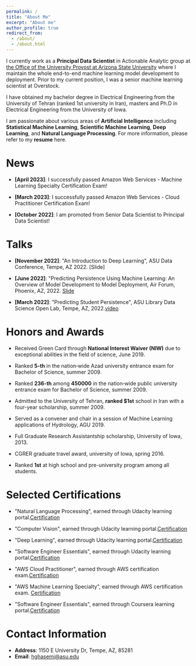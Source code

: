 ```yaml
---
permalink: /
title: "About Me"
excerpt: "About me"
author_profile: true
redirect_from: 
  - /about/
  - /about.html
---
```

I currently work as a **Principal Data Scientist** in Actionable Analytic group at [the Office of the University Provost at Arizona State University](https://provost.asu.edu/) where I maintain the whole end-to-end machine learning model development to deployment. Prior to my current position, I was a senior machine learning scientist at Overstock. 

I have obtained my bachelor degree in Electrical Engineering from the University of Tehran (ranked 1st university in Iran), masters and Ph.D in Electrical Engineering from the University of Iowa.


I am passionate about various areas of **Artificial Intelligence** including **Statistical Machine Learning**, **Scientific Machine Learning**, **Deep Learning**, and **Natural Language Processing**. For more information, please refer to my **resume** here.


News
====

- **[April 2023]**: I successfully passed Amazon Web Services - Machine Learning Specialty Certification Exam!

- **[March 2023]**: I successfully passed Amazon Web Services - Cloud Practitioner Certification Exam!

- **[October 2022]**: I am promoted from Senior Data Scientist to Principal Data Scientist!



Talks
====

- **[November 2022]**: "An Introduction to Deep Learning", ASU Data Conference, Tempe, AZ 2022. [Slide] 

- **[June 2022]**: "Predicting Persistence Using Machine Learning: An Overview of Model Development to Model Deployment, Air Forum, Phoenix, AZ, 2022. [Slide]()

- **[March 2022]**: "Predicting Student Persistence", ASU Library Data Science Open Lab, Tempe, AZ, 2022.[video](https://www.youtube.com/watch?v=jcvIhXXAzBY&t=2626s)



Honors and Awards
====

- Received Green Card through **National Interest Waiver (NIW)** due to exceptional abilities in the field of science, June 2019.

- Ranked **5-th** in the nation‑wide Azad university entrance exam for Bachelor of Science, summer 2009.

- Ranked **236-th** among **450000** in the nation‑wide public university entrance exam for Bachelor of Science, summer 2009.

- Admitted to the University of Tehran, **ranked $1st** school in Iran with a four-year scholarship, summer 2009.

- Served as a convener and chair in a session of Machine Learning applications of Hydrology, AGU 2019.

- Full Graduate Research Assistantship scholarship, University of Iowa, 2013.

- CGRER graduate travel award, university of Iowa, spring 2016.

- Ranked **1st** at high school and pre-university program among all students.



Selected Certifications
====

- "Natural Language Processing", earned through Udacity learning portal.[Certification](https://graduation.udacity.com/confirm/e/b17b6fe0-3450-11ed-9d86-6b60d01a3969)

- "Computer Vision", earned through Udacity learning portal.[Certification](https://graduation.udacity.com/confirm/SATMTMWF)

- "Deep Learning", earned through Udacity learning portal.[Certification](https://graduation.udacity.com/confirm/e/818fa8fc-548d-11ed-8ebc-9bf2a0d6cc96)

- "Software Engineer Essentials", earned through Udacity learning portal.[Certification]()

- "AWS Cloud Practitioner", earned through AWS certification exam.[Certification](https://www.credly.com/badges/b614a0d4-334f-4820-b5c7-f4dfdd258c1a/public_url)

- "AWS Machine Learning Specialty", earned through AWS certification exam. [Certification](https://www.credly.com/badges/a770f74d-43df-4e3b-9d7e-1995fd0e34ba/public_url)

- "Software Engineer Essentials", earned through Coursera learning portal.[Certification](https://www.credly.com/badges/a9bdedb9-eb29-4401-8734-3387ddb554ab)   


 


Contact Information
====

- **Address**: 1150 E University Dr, Tempe, AZ, 85281
- **Email**: hghasemi@asu.edu


